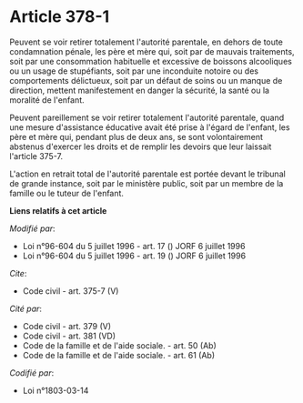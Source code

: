 # Article 378-1

Peuvent se voir retirer totalement l'autorité parentale, en dehors de toute condamnation pénale, les père et mère qui, soit
par de mauvais traitements, soit par une consommation habituelle et excessive de boissons alcooliques ou un usage de
stupéfiants, soit par une inconduite notoire ou des comportements délictueux, soit par un défaut de soins ou un manque de
direction, mettent manifestement en danger la sécurité, la santé ou la moralité de l'enfant. 

Peuvent pareillement se voir retirer totalement l'autorité parentale, quand une mesure d'assistance éducative avait été prise
à l'égard de l'enfant, les père et mère qui, pendant plus de deux ans, se sont volontairement abstenus d'exercer les droits
et de remplir les devoirs que leur laissait l'article 375-7.

L'action en retrait total de l'autorité parentale est portée devant le tribunal de grande instance, soit par le ministère
public, soit par un membre de la famille ou le tuteur de l'enfant.

**Liens relatifs à cet article**

_Modifié par_:

  - Loi n°96-604 du 5 juillet 1996 - art. 17 () JORF 6 juillet 1996
  - Loi n°96-604 du 5 juillet 1996 - art. 19 () JORF 6 juillet 1996

_Cite_:

  - Code civil - art. 375-7 (V)

_Cité par_:

  - Code civil - art. 379 (V)
  - Code civil - art. 381 (VD)
  - Code de la famille et de l'aide sociale. - art. 50 (Ab)
  - Code de la famille et de l'aide sociale. - art. 61 (Ab)

_Codifié par_:

  - Loi n°1803-03-14
